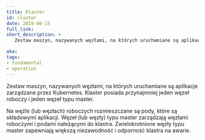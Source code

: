 ```yaml
---
title: Klaster
id: cluster
date: 2019-06-15
full_link: 
short_description: >
   Zestaw maszyn, nazywanych węzłami, na których uruchamiane są aplikacje zarządzane przez Kubernetes. Klaster posiada przynajmniej jeden węzeł roboczy i jeden węzeł typu master.

aka: 
tags:
- fundamental
- operation
---
```

Zestaw maszyn, nazywanych węzłami, na których uruchamiane są aplikacje zarządzane przez Kubernetes. Klaster posiada przynajmniej jeden węzeł roboczy i jeden węzeł typu master.

<!--more-->
Na węźle (lub węzłach) roboczych rozmieszczane są pody, które są składowymi aplikacji. Węzeł (lub węzły) typu master zarządzają węzłami roboczymi i podami należącymi do klastra. Zwielokrotnione węzły typu master zapewniają większą niezawodność i odporność klastra na awarie.
